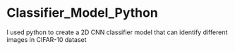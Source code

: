 # Classifier_Model_Python
I used python to create a 2D CNN classifier model that can identify different images in CIFAR-10 dataset
